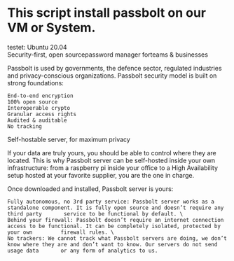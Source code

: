 # This script install passbolt on our VM or System. 
testet: Ubuntu 20.04
\
Security-first, open sourcepassword manager forteams & businesses 

Passbolt is used by governments, the defence sector, regulated industries and privacy-conscious organizations. Passbolt security model is built on strong foundations:

    End-to-end encryption
    100% open source
    Interoperable crypto
    Granular access rights
    Audited & auditable
    No tracking

Self-hostable server, 
for maximum privacy

If your data are truly yours, you should be able to control where they are located. This is why Passbolt server can be self-hosted inside your own infrastructure: from a raspberry pi inside your office to a High Availability setup hosted at your favorite supplier, you are the one in charge.

Once downloaded and installed, Passbolt server is yours:

    Fully autonomous, no 3rd party service: Passbolt server works as a standalone component. It is fully open source and doesn’t require any third party       service to be functional by default. \
    Behind your firewall: Passbolt doesn’t require an internet connection access to be functional. It can be completely isolated, protected by your own         firewall rules. \
    No trackers: We cannot track what Passbolt servers are doing, we don’t know where they are and don’t want to know. Our servers do not send usage data       or any form of analytics to us.
